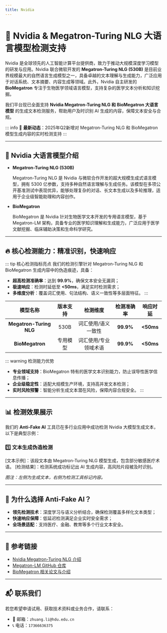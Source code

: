 ```yaml
---
title: Nvidia
---
```


# 🚀 Nvidia & Megatron-Turing NLG 大语言模型检测支持

Nvidia 是全球领先的人工智能计算平台提供商，致力于推动大规模深度学习模型的研发与应用。Nvidia 联合微软开发的 **Megatron-Turing NLG (530B)** 是目前业界规模最大的自然语言生成模型之一，具备卓越的文本理解与生成能力，广泛应用于对话系统、文本摘要、内容生成等领域。此外，Nvidia 自主研发的 **BioMegatron** 专注于生物医学领域语言模型，支持复杂的医学文本分析和知识挖掘。

我们平台现已全面支持 **Nvidia Megatron-Turing NLG 和 BioMegatron 大语言模型** 的生成文本检测服务，帮助用户及时识别 AI 生成的内容，保障文本安全与合规。

::: info
📢 **最新动态**：2025年Q2新增对 Megatron-Turing NLG 和 BioMegatron 模型生成内容的实时检测支持
:::

---

## 📝 Nvidia 大语言模型介绍

- **Megatron-Turing NLG (530B)**

  Megatron-Turing NLG 是 Nvidia 与微软合作开发的超大规模生成式语言模型，拥有 5300 亿参数，支持多种自然语言理解与生成任务。该模型在多项公开基准测试中表现优异，能够处理复杂的对话、长文本生成以及多轮推理，适用于企业级智能助理和内容创作。

- **BioMegatron**

  BioMegatron 是 Nvidia 针对生物医学文本开发的专用语言模型，基于 Megatron-LM 架构，具备专业的医学知识理解和生成能力，广泛应用于医学文献挖掘、临床辅助决策和生命科学研究。

---

## 🔥 核心检测能力：精准识别，快速响应

::: tip 核心检测指标亮点
我们的检测引擎针对 Megatron-Turing NLG 和 BioMegatron 生成内容中的伪造痕迹，具备：

- **超高检测准确率**：达到 **99.9%**，确保文本安全无漏洞；  
- **极速响应**：检测时延低至 **<50ms**，满足实时检测需求；  
- **多维度分析**：覆盖词汇使用、句法结构、语义一致性等多层面特征。
:::

|         模型名称               | 版本支持 |     检测维度      | 检测准确率 | 响应时延  |
| :----------------------------: | :------: | :---------------: | :--------: | :-------: |
| **Megatron-Turing NLG**         |  530B    | 词汇使用/语义一致性 | **99.9%**  | **<50ms** |
| **BioMegatron**                 |  专用模型 | 词汇使用/专业领域术语 | **99.9%**  | **<50ms** |

::: warning 检测能力优势

- **专业领域支持**：BioMegatron 特有的医学文本识别能力，防止误导性医学信息传播；  
- **企业级稳定性**：适配大规模生产环境，支持高并发文本检测；  
- **实时风险预警**：智能分析生成文本潜在风险，保障内容合规安全。
:::

---

## 📊 检测效果展示

我们的 **Anti-Fake AI** 工具已在多行业应用中成功检测 Nvidia 大模型生成文本，以下是典型示例：

### 1️⃣ **文本生成伪造检测**

[文本示例]：该段文本由 Megatron-Turing NLG 模型生成，包含部分敏感医疗术语。
[检测结果]：检测系统成功标记出 AI 生成内容，高风险片段被及时识别。


*图注：左侧为生成文本，右侧为检测工具标记内容。*

---

## 💼 为什么选择 Anti-Fake AI？

- **领先检测技术**：深度学习与语义分析结合，确保检测覆盖多样化文本类型；  
- **快速响应保障**：低延迟检测满足企业实时安全需求；  
- **全场景适配**：支持医疗、金融、教育等多个行业文本安全。

---

## 🔗 参考链接

- [Nvidia Megatron-Turing NLG 介绍](https://developer.nvidia.com/megatron-turing-nlg)
- [Megatron-LM GitHub 仓库](https://github.com/NVIDIA/Megatron-LM)
- [BioMegatron 相关论文与介绍](https://arxiv.org/abs/2104.07857)

---

## 📬 联系我们

若您希望申请试用、获取技术资料或业务合作，请联系：

- 📧 邮箱：`zhuang.li@hdu.edu.cn`  
- 📞 电话：`17366636375`
